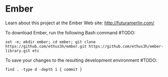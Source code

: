 # Ember

Learn about this project at the Ember Web site: http://futuramerlin.com/

To download Ember, run the following Bash command #TODO:

```
set -e; mkdir ember; cd ember; git clone https://github.com/ethus3h/ember.git https://github.com/ethus3h/ember-library.git etc
```

To save your changes to the resulting development environment #TODO:

```
find . -type d -depth 1 { commit }
```
